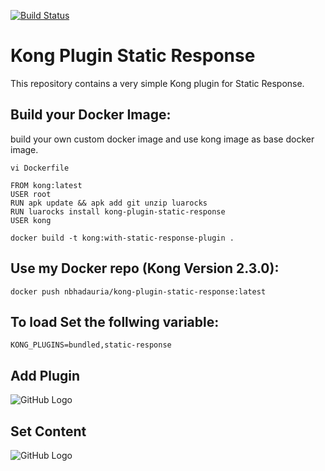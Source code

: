 [![Build Status][badge-travis-image]][badge-travis-url]

Kong Plugin Static Response
====================

This repository contains a very simple Kong plugin for Static Response.

## Build your Docker Image:

build your own custom docker image and use kong image as base docker image.

```vi Dockerfile```

```
FROM kong:latest
USER root
RUN apk update && apk add git unzip luarocks
RUN luarocks install kong-plugin-static-response
USER kong
```

```
docker build -t kong:with-static-response-plugin .
```

## Use my Docker repo (Kong Version 2.3.0):

```
docker push nbhadauria/kong-plugin-static-response:latest
```

## To load Set the follwing variable:
```
KONG_PLUGINS=bundled,static-response
```

## Add Plugin

![GitHub Logo](/images/add_plugin.png)

## Set Content

![GitHub Logo](/images/add_response.png)

[badge-travis-url]: https://travis-ci.org/Kong/kong-plugin/branches
[badge-travis-image]: https://travis-ci.com/Kong/kong-plugin.svg?branch=master
